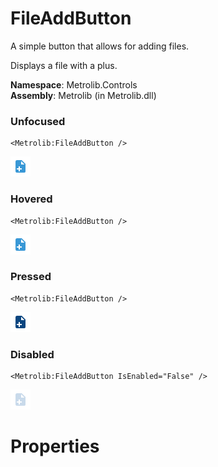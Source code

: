 # FileAddButton  

A simple button that allows for adding files.

Displays a file with a plus.

**Namespace**: Metrolib.Controls  
**Assembly**: Metrolib (in Metrolib.dll)  

### Unfocused

```xaml
<Metrolib:FileAddButton />
```
![Image of FileAddButton, Unfocused](Unfocused.png)

### Hovered

```xaml
<Metrolib:FileAddButton />
```
![Image of FileAddButton, Hovered](Hovered.png)

### Pressed

```xaml
<Metrolib:FileAddButton />
```
![Image of FileAddButton, Pressed](Pressed.png)

### Disabled

```xaml
<Metrolib:FileAddButton IsEnabled="False" />
```
![Image of FileAddButton, Disabled](Disabled.png)

# Properties  

